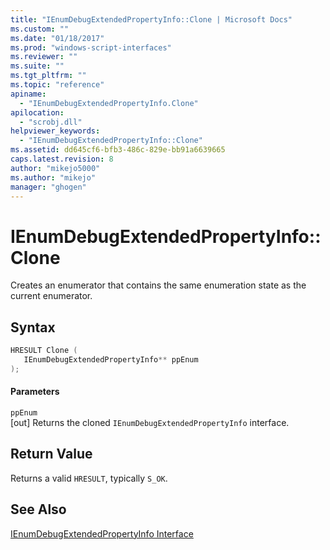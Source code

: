 ```yaml
---
title: "IEnumDebugExtendedPropertyInfo::Clone | Microsoft Docs"
ms.custom: ""
ms.date: "01/18/2017"
ms.prod: "windows-script-interfaces"
ms.reviewer: ""
ms.suite: ""
ms.tgt_pltfrm: ""
ms.topic: "reference"
apiname: 
  - "IEnumDebugExtendedPropertyInfo.Clone"
apilocation: 
  - "scrobj.dll"
helpviewer_keywords: 
  - "IEnumDebugExtendedPropertyInfo::Clone"
ms.assetid: dd645cf6-bfb3-486c-829e-bb91a6639665
caps.latest.revision: 8
author: "mikejo5000"
ms.author: "mikejo"
manager: "ghogen"
---
```

# IEnumDebugExtendedPropertyInfo::Clone
Creates an enumerator that contains the same enumeration state as the current enumerator.  
  
## Syntax  
  
```cpp
HRESULT Clone (  
   IEnumDebugExtendedPropertyInfo** ppEnum  
);  
```  
  
#### Parameters  
 `ppEnum`  
 [out] Returns the cloned `IEnumDebugExtendedPropertyInfo` interface.  
  
## Return Value  
 Returns a valid `HRESULT`, typically `S_OK`.  
  
## See Also  
 [IEnumDebugExtendedPropertyInfo Interface](../../winscript/reference/ienumdebugextendedpropertyinfo-interface.md)